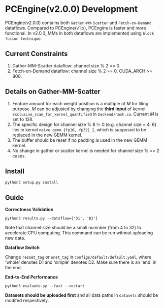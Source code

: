 # PCEngine(v2.0.0) Development
PCEngine(v2.0.0) contains both `Gather-MM-Scatter` and `Fetch-on-Demand` dataflows. Compared to PCEngine(v1.x), PCEngine is faster and more functional. In v2.0.0, MMs in both dataflows are implemented using `block fusion technique`. 

## Current Constraints 
1. Gather-MM-Scatter dataflow: channel size % 2 == 0.
2. Fetch-on-Demand dataflow: channel size % 2 == 0, CUDA_ARCH >= 800.

## Details on Gather-MM-Scatter
1. Feature amount for each weight position is a multiple of _M_ for tiling purpose. _M_ can be adjusted by changing the **third input** of kernel `exclusive_scan_for_kernel_quantified` in `backend/hash.cu`. Current _M_ is set to 128.
2. The specific design for channel size % 8 != 0 (e.g. channel size = 4, 6) lies in kernel `naive_gemm_{fp16, fp32}_2`, which is supposed to be replaced in the new GEMM kernel. 
3. The buffer should be reset if no padding is used in the new GEMM kernel.
4. No change in gather or scatter kernel is needed for channel size % == 2 cases.

## Install
`python3 setup.py install`

## Guide
**Correctness Validation**

`python3 results.py --dataflow={'D1', 'D2'}`

Note that channel size should be a small numnber (from 4 to 32) to accelerate CPU computing. This command can be run without uploading new data.

**Dataflow Switch**

Change `resnet_tag` or `unet_tag` in `configs/default/default.yaml`, where 'whole' denotes D1 and 'simple' denotes D2. Make sure there is an 'end' in the end.

**End-to-End Performance**

`python3 evaluate.py --fast --restart`

**Datasets should be uploaded first** and all data paths in `datasets` should be modifed respectively.




